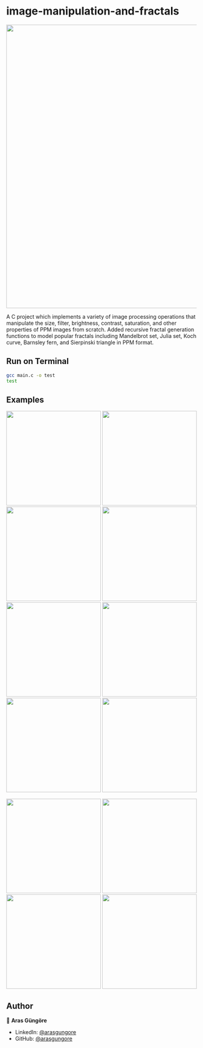 # image-manipulation-and-fractals

<p align="center">
    <img src="https://github.com/arasgungore/image-manipulation-and-fractals/blob/master/jpg/all_in_1.jpg" width="750">
</p>

A C project which implements a variety of image processing operations that manipulate the size, filter, brightness, contrast, saturation, and other properties of PPM images from scratch. Added recursive fractal generation functions to model popular fractals including Mandelbrot set, Julia set, Koch curve, Barnsley fern, and Sierpinski triangle in PPM format.



## Run on Terminal

```sh
gcc main.c -o test
test
```



## Examples

<p float="left">
    <img src="https://github.com/arasgungore/image-manipulation-and-fractals/blob/master/jpg/west_1.jpg" width="250">
    <img src="https://github.com/arasgungore/image-manipulation-and-fractals/blob/master/jpg/west_1_negative.jpg" width="250">
    <img src="https://github.com/arasgungore/image-manipulation-and-fractals/blob/master/jpg/west_1_grayscale.jpg" width="250">
    <img src="https://github.com/arasgungore/image-manipulation-and-fractals/blob/master/jpg/west_1_sepia.jpg" width="250">
    <img src="https://github.com/arasgungore/image-manipulation-and-fractals/blob/master/jpg/west_1_brightness_50.jpg" width="250">
    <img src="https://github.com/arasgungore/image-manipulation-and-fractals/blob/master/jpg/west_1_contrast_50.jpg" width="250">
    <img src="https://github.com/arasgungore/image-manipulation-and-fractals/blob/master/jpg/west_1_hue_135.jpg" width="250">
    <img src="https://github.com/arasgungore/image-manipulation-and-fractals/blob/master/jpg/west_1_blurred_3.jpg" width="250">
</p>

<p float="left">
    <img src="https://github.com/arasgungore/image-manipulation-and-fractals/blob/master/jpg/fern_i1000000.jpg" width="250">
    <img src="https://github.com/arasgungore/image-manipulation-and-fractals/blob/master/jpg/Julia_set_z3.jpg" width="250">
    <img src="https://github.com/arasgungore/image-manipulation-and-fractals/blob/master/jpg/Koch_curve_and_15_circles.jpg" width="250">
    <img src="https://github.com/arasgungore/image-manipulation-and-fractals/blob/master/jpg/yinyang_r200_i4.jpg" width="250">
</p>



## Author

👤 **Aras Güngöre**

* LinkedIn: [@arasgungore](https://www.linkedin.com/in/arasgungore)
* GitHub: [@arasgungore](https://github.com/arasgungore)

